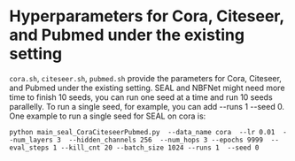 
# Hyperparameters for Cora, Citeseer, and Pubmed under the existing setting

`cora.sh`, `citeseer.sh`, `pubmed.sh` provide the parameters for  Cora, Citeseer, and Pubmed under the existing setting.  SEAL and NBFNet might need more time to finish 10 seeds, you can run one seed at a time and run 10 seeds parallelly. To run a single seed, for example, you can add --runs 1  --seed 0. One example to run a single seed for SEAL on cora is:
```
python main_seal_CoraCiteseerPubmed.py  --data_name cora  --lr 0.01  --num_layers 3  --hidden_channels 256  --num_hops 3 --epochs 9999  --eval_steps 1 --kill_cnt 20 --batch_size 1024 --runs 1  --seed 0
```